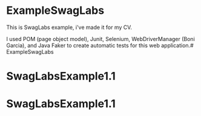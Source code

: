 # ExampleSwagLabs

This is SwagLabs example, i've made it for my CV.

I used POM (page object model), Junit, Selenium, WebDriverManager (Boni Garcia), and Java Faker to create automatic tests for this web application.# ExampleSwagLabs
# SwagLabsExample1.1
# SwagLabsExample1.1
